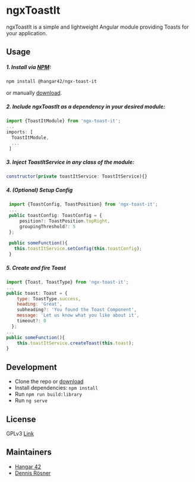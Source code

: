 # ngxToastIt

ngxToastIt is a simple and lightweight Angular module providing Toasts for your application.

## Usage

##### 1. Install via [NPM](http://www.npmjs.org):
  ```bash
  npm install @hangar42/ngx-toast-it
  ```
  or manually [download](https://github.com/Hangar42-de/ngx-toast-it/archive/master.zip).

##### 2. Include ngxToastIt as a dependency in your desired module:
  ```javascript
  import {ToastItModule} from 'ngx-toast-it';
  ...
  imports: [
    ToastItModule,
    ...
   ]
  ```

##### 3. Inject ToastItService in any class of the module:
  ```javascript
  constructor(private toastItService: ToastItService){}
  ```

##### 4. (Optional) Setup Config
 ```javascript
  import {ToastConfig, ToastPosition} from 'ngx-toast-it';
  ...
  public toastConfig: ToastConfig = {
      position?: ToastPosition.topRight,
      groupingThreshold?: 5
  };
  
  public someFunction(){
    this.toastItService.setConfig(this.toastConfig);
  }
  ```

##### 5. Create and fire Toast
  ```javascript
  import {Toast, ToastType} from 'ngx-toast-it';
  ...
  public toast: Toast = {
      type: ToastType.success,
      heading: 'Great',
      subheading?: 'You found the Toast Component',
      message: 'Let us know what you like about it',
      timeout?: 0
    };
  ...
  public someFunction(){
      this.toastItService.createToast(this.toast);
  }
  ```


## Development

* Clone the repo or [download](https://github.com/Hangar42-de/ngx-toast-it/archive/master.zip)
* Install dependencies: ``npm install``
* Run ``npm run build:library``
* Run ``ng serve``

## License

GPLv3 [Link](https://github.com/Hangar42-de/ngx-toast-it/blob/master/LICENSE/)

## Maintainers

- [Hangar 42](https://hangar42.de)
- [Dennis Rösner](https://rösner.de)
